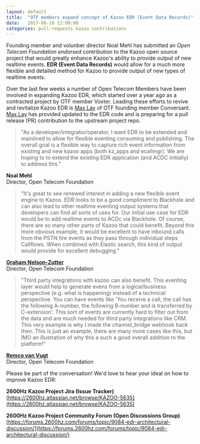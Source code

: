 ```yaml
---
layout: default
title:  "OTF members expand concept of Kazoo EDR (Event Data Records)"
date:   2017-08-10 12:00:00
categories: pull-requests kazoo contributions 
---
```


Founding member and volunber director Noal Mehl has submitted an _Open Telecom Foundation endorsed_ contribution to the Kazoo open source project that would greatly enhance Kazoo's ability to provide output of new realtime events. **EDR (Event Data Records)** would allow for a much more flexible and detailed method for Kazoo to provide output of new types of realtime events. 

Over the last few weeks a number of Open Telecom Members have been involved in expanding Kazoo EDR, which started over a year ago as a contracted project by OTF member Voxter. Leading these efforts to revive and revitalize Kazoo EDR is [Max Lay](https://github.com/kalda341) of OTF founding member Conversant. [Max Lay](https://github.com/kalda341) has provided updated to the EDR code and is preparing for a pull release (PR) contribution to the upstream project repo. 

> "As a developer/integrator/operator, I want EDR to be extended and mainlined to allow for flexible eventing consuming and publishing. The overall goal is a flexible way to capture rich event information from existing and new kazoo apps (both kz_apps and ecallmgr). We are hoping to to extend the existing EDR application (and ACDC initially) to address this."

**Noal Mehl** <br>
Director, Open Telecom Foundation

> "It's great to see renewed interest in adding a new flexible event engine to Kazoo. EDR looks to be a good compliment to Blackhole and can also lead to other realtime eventing output systems that developers can find all sorts of uses for. Our initial use case for EDR would be to add realtime events to ACDc via Blackhole. Of course, there are so many other parts of Kazoo that could benefit. Beyond this more obvious example, it would be excellent to have inbound calls from the PSTN fire events as they pass through individual steps Callflows. When combined with Elastic search, this kind of output would provide for excellent debugging."

**[Graham Nelson-Zutter](/who/#who_directors_graham)** <br>
Director, Open Telecom Foundation

> "Third party integrations with kazoo can also benefit. This eventing layer would help to generate evens from a logical/business perspective (e.g. what is happening) instead of a technical perspective. You can have events like 'You receive a call, the call has the following A-number, the following B-number and is transferred by C-extension'. This sort of events are currently hard to filter out from the data and are much needed for third party integrations like CRM. This very example is why I made the channel_bridge webhook back then. This is just an example, there are many more cases like this, but IMO an illustration of why this a such a good overall addition to the platform!"

**[Remco van Vugt](/who/#who_directors_remco)** <br>
Director, Open Telecom Foundation

Please be part of the conversation! We'd love to hear your ideal on how to improve Kazoo EDR:

**2600Hz Kazoo Project Jira (Issue Tracker)** <br>
[https://2600hz.atlassian.net/browse/KAZOO-5635](https://2600hz.atlassian.net/browse/KAZOO-5635)

**2600Hz Kazoo Project Community Forum (Open Discussions Group)** <br>
[https://forums.2600hz.com/forums/topic/9084-edr-architectural-discussion/](https://forums.2600hz.com/forums/topic/9084-edr-architectural-discussion/)


